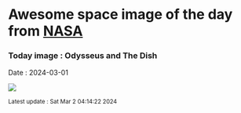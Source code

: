 
# Awesome space image of the day from [NASA](https://api.nasa.gov/)

### Today image : Odysseus and The Dish
Date : 2024-03-01

![](https://apod.nasa.gov/apod/image/2403/The_Dish_Tracking_IM-1_22February2024_04s.jpg)

<small>Latest update : Sat Mar  2 04:14:22 2024</small>
        